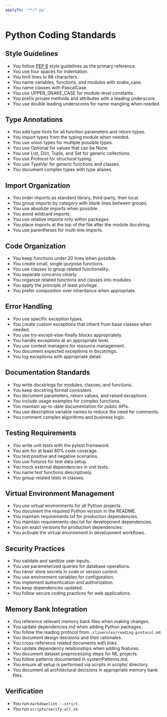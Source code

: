 ```yaml
---
applyTo: '**/*.py'
---
```


# Python Coding Standards

## Style Guidelines

- You follow [PEP 8](https://peps.python.org/pep-0008/) style guidelines as the primary reference.
- You use four spaces for indentation.
- You limit lines to 88 characters.
- You name variables, functions, and modules with snake_case.
- You name classes with PascalCase.
- You use UPPER_SNAKE_CASE for module-level constants.
- You prefix private methods and attributes with a leading underscore.
- You use double leading underscores for name mangling when needed.

## Type Annotations

- You add type hints for all function parameters and return types.
- You import types from the typing module when needed.
- You use union types for multiple possible types.
- You use Optional for values that can be None.
- You use List, Dict, Tuple, and Set for generic collections.
- You use Protocol for structural typing.
- You use TypeVar for generic functions and classes.
- You document complex types with type aliases.

## Import Organization

- You order imports as standard library, third-party, then local.
- You group imports by category with blank lines between groups.
- You use absolute imports when possible.
- You avoid wildcard imports.
- You use relative imports only within packages.
- You place imports at the top of the file after the module docstring.
- You use parentheses for multi-line imports.

## Code Organization

- You keep functions under 20 lines when possible.
- You create small, single-purpose functions.
- You use classes to group related functionality.
- You separate concerns clearly.
- You organize related functions and classes into modules.
- You apply the principle of least privilege.
- You prefer composition over inheritance when appropriate.

## Error Handling

- You use specific exception types.
- You create custom exceptions that inherit from base classes when needed.
- You use try-except-else-finally blocks appropriately.
- You handle exceptions at an appropriate level.
- You use context managers for resource management.
- You document expected exceptions in docstrings.
- You log exceptions with appropriate detail.

## Documentation Standards

- You write docstrings for modules, classes, and functions.
- You keep docstring format consistent.
- You document parameters, return values, and raised exceptions.
- You include usage examples for complex functions.
- You maintain up-to-date documentation for public APIs.
- You use descriptive variable names to reduce the need for comments.
- You comment complex algorithms and business logic.

## Testing Requirements

- You write unit tests with the pytest framework.
- You aim for at least 80% code coverage.
- You test positive and negative scenarios.
- You use fixtures for test data setup.
- You mock external dependencies in unit tests.
- You name test functions descriptively.
- You group related tests in classes.

## Virtual Environment Management

- You use virtual environments for all Python projects.
- You document the required Python version in the README.
- You maintain requirements.txt for production dependencies.
- You maintain requirements-dev.txt for development dependencies.
- You pin exact versions for production dependencies.
- You activate the virtual environment in development workflows.

## Security Practices

- You validate and sanitize user inputs.
- You use parameterized queries for database operations.
- You never store secrets in code or version control.
- You use environment variables for configuration.
- You implement authentication and authorization.
- You keep dependencies updated.
- You follow secure coding practices for web applications.

## Memory Bank Integration

- You reference relevant memory bank files when making changes.
- You update dependencies.md when adding Python packages.
- You follow the reading protocol from `.clinerules/reading-protocol.md`.
- You document design decisions and their rationales.
- You cross-reference related documents with links.
- You update dependency relationships when adding features.
- You document dataset preprocessing steps for ML projects.
- You follow patterns documented in systemPatterns.md.
- You ensure all setup is performed via scripts in scripts/ directory.
- You document all architectural decisions in appropriate memory bank files.

## Verification

- You run `markdownlint --strict`.
- You run `scripts/verify-all.sh`.
